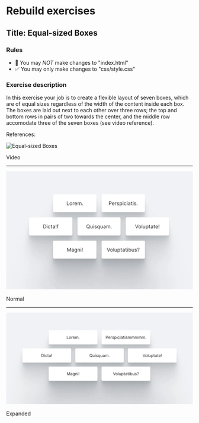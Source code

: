 # Rebuild exercises

## Title: Equal-sized Boxes

### Rules

- 🚫 You may _NOT_ make changes to "index.html"
- ✅ You may only make changes to "css/style.css"

### Exercise description

In this exercise your job is to create a flexible layout of seven boxes, which are of equal sizes regardless of the width of the content inside each box. The boxes are laid out next to each other over three rows; the top and bottom rows in pairs of two towards the center, and the middle row accomodate three of the seven boxes (see video reference).

References:

![Equal-sized Boxes](readme-assets/equal-sized-boxes-optimized.webp "Equal-sized Boxes")

Video

---

![Equal-sized Boxes Normal](readme-assets/esb-1.webp "Equal-sized Boxes Normal")

Normal

---

![Equal-sized Boxes expanded](readme-assets/esb-2.webp "Equal-sized Boxes expanded")

Expanded
